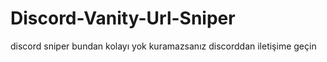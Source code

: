 # Discord-Vanity-Url-Sniper
discord sniper bundan kolayı yok kuramazsanız discorddan iletişime geçin
